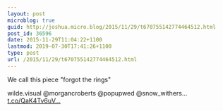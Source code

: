 ```yaml
---
layout: post
microblog: true
guid: http://joshua.micro.blog/2015/11/29/t670755142774464512.html
post_id: 36596
date: 2015-11-29T11:04:22+1100
lastmod: 2019-07-30T17:41:26+1100
type: post
url: /2015/11/29/t670755142774464512.html
---
```

We call this piece "forgot the rings"

wilde.visual @morgancroberts @popupwed @snow_withers… [t.co/QaK4Tv6uV...](https://t.co/QaK4Tv6uVm)
